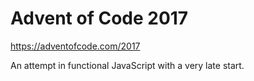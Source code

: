 # Advent of Code 2017

<https://adventofcode.com/2017>

An attempt in functional JavaScript with a very late start.
